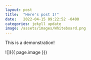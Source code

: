 ```yaml
---
layout: post
title:  "Here's post 1!"
date:   2022-04-15 09:22:52 -0400
categories: jekyll update
image: /assets/images/Whiteboard.png
---
```


This is a demonstration!

![]({{ page.image }})

